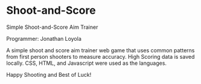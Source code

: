 # Shoot-and-Score
Simple Shoot-and-Score Aim Trainer

Programmer: Jonathan Loyola

A simple shoot and score aim trainer web game that uses common patterns from first person shooters to measure accuracy.
High Scoring data is saved locally. CSS, HTML, and Javascript were used as the languages.

Happy Shooting and Best of Luck!



